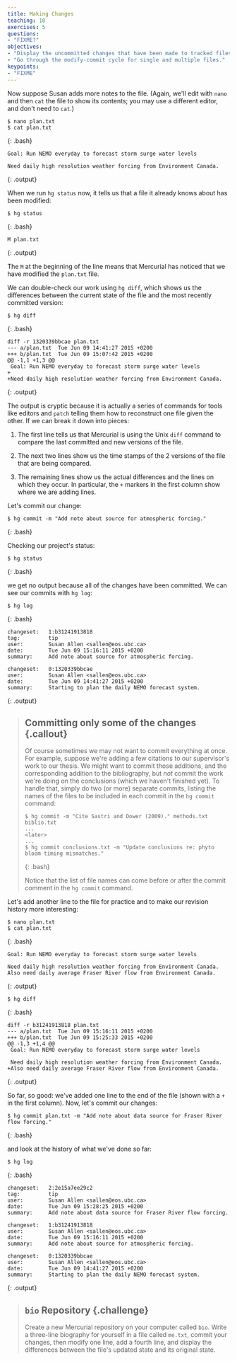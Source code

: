 ```yaml
---
title: Making Changes
teaching: 10
exercises: 5
questions:
- "FIXME?"
objectives:
- "Display the uncommitted changes that have been made to tracked files."
- "Go through the modify-commit cycle for single and multiple files."
keypoints:
- "FIXME"
---
```


Now suppose Susan adds more notes to the file.
(Again, we'll edit with `nano` and then `cat` the file to show its contents;
you may use a different editor, and don't need to `cat`.)

~~~
$ nano plan.txt
$ cat plan.txt
~~~
{: .bash}

~~~
Goal: Run NEMO everyday to forecast storm surge water levels

Need daily high resolution weather forcing from Environment Canada.
~~~
{: .output}

When we run `hg status` now,
it tells us that a file it already knows about has been modified:

~~~
$ hg status
~~~
{: .bash}

~~~
M plan.txt
~~~
{: .output}

The `M` at the beginning of the line means that Mercurial has noticed that
we have modified the `plan.txt` file.

We can double-check our work using `hg diff`,
which shows us the differences between the current state of the file and the
most recently committed version:

~~~
$ hg diff
~~~
{: .bash}

~~~
diff -r 1320339bbcae plan.txt
--- a/plan.txt  Tue Jun 09 14:41:27 2015 +0200
+++ b/plan.txt  Tue Jun 09 15:07:42 2015 +0200
@@ -1,1 +1,3 @@
 Goal: Run NEMO everyday to forecast storm surge water levels
+
+Need daily high resolution weather forcing from Environment Canada.
~~~
{: .output}

The output is cryptic because it is actually a series of commands for tools like
editors and `patch` telling them how to reconstruct one file given the other.
If we can break it down into pieces:

1.  The first line tells us that Mercurial is using the Unix `diff` command to
    compare the last committed and new versions of the file.

2.  The next two lines show us the time stamps of the 2 versions of the file
    that are being compared.
3.  The remaining lines show us the actual differences and the lines on which
    they occur.
    In particular,
    the `+` markers in the first column show where we are adding lines.

Let's commit our change:

~~~
$ hg commit -m "Add note about source for atmospheric forcing."
~~~
{: .bash}

Checking our project's status:

~~~
$ hg status
~~~
{: .bash}

we get no output because all of the changes have been committed.
We can see our commits with `hg log`:

~~~
$ hg log
~~~
{: .bash}

~~~
changeset:   1:b31241913818
tag:         tip
user:        Susan Allen <sallen@eos.ubc.ca>
date:        Tue Jun 09 15:16:11 2015 +0200
summary:     Add note about source for atmospheric forcing.

changeset:   0:1320339bbcae
user:        Susan Allen <sallen@eos.ubc.ca>
date:        Tue Jun 09 14:41:27 2015 +0200
summary:     Starting to plan the daily NEMO forecast system.

~~~
{: .output}

> ## Committing only some of the changes {.callout}
>
> Of course sometimes we may not want to commit everything at once.
> For example,
> suppose we're adding a few citations to our supervisor's work to our thesis.
> We might want to commit those additions,
> and the corresponding addition to the bibliography,
> but *not* commit the work we're doing on the conclusions
> (which we haven't finished yet).
> To handle that,
> simply do two
> (or more)
> separate commits,
> listing the names of the files to be included in each commit in the `hg commit`
> command:
>
> ~~~
> $ hg commit -m "Cite Sastri and Dower (2009)." methods.txt biblio.txt
> ...
> <later>
> ...
> $ hg commit conclusions.txt -m "Update conclusions re: phyto bloom timing mismatches."
> ~~~
> {: .bash}
>
> Notice that the list of file names can come before or after the commit comment
> in the `hg commit` command.

Let's add another line to the file for practice and to make our revision
history more interesting:

~~~
$ nano plan.txt
$ cat plan.txt
~~~
{: .bash}

~~~
Goal: Run NEMO everyday to forecast storm surge water levels

Need daily high resolution weather forcing from Environment Canada.
Also need daily average Fraser River flow from Environment Canada.
~~~
{: .output}

~~~
$ hg diff
~~~
{: .bash}

~~~
diff -r b31241913818 plan.txt
--- a/plan.txt  Tue Jun 09 15:16:11 2015 +0200
+++ b/plan.txt  Tue Jun 09 15:25:33 2015 +0200
@@ -1,3 +1,4 @@
 Goal: Run NEMO everyday to forecast storm surge water levels

 Need daily high resolution weather forcing from Environment Canada.
+Also need daily average Fraser River flow from Environment Canada.
~~~
{: .output}

So far, so good:
we've added one line to the end of the file
(shown with a `+` in the first column).
Now,
let's commit our changes:

~~~
$ hg commit plan.txt -m "Add note about data source for Fraser River flow forcing."
~~~
{: .bash}

and look at the history of what we've done so far:

~~~
$ hg log
~~~
{: .bash}

~~~
changeset:   2:2e15a7ee29c2
tag:         tip
user:        Susan Allen <sallen@eos.ubc.ca>
date:        Tue Jun 09 15:28:25 2015 +0200
summary:     Add note about data source for Fraser River flow forcing.

changeset:   1:b31241913818
user:        Susan Allen <sallen@eos.ubc.ca>
date:        Tue Jun 09 15:16:11 2015 +0200
summary:     Add note about source for atmospheric forcing.

changeset:   0:1320339bbcae
user:        Susan Allen <sallen@eos.ubc.ca>
date:        Tue Jun 09 14:41:27 2015 +0200
summary:     Starting to plan the daily NEMO forecast system.

~~~
{: .output}

> ## `bio` Repository {.challenge}
>
> Create a new Mercurial repository on your computer called `bio`.
> Write a three-line biography for yourself in a file called `me.txt`,
> commit your changes,
> then modify one line,
> add a fourth line,
> and display the differences between the file's updated state and its
> original state.
